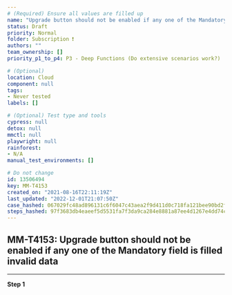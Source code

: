 ```yaml
---
# (Required) Ensure all values are filled up
name: "Upgrade button should not be enabled if any one of the Mandatory field is filled invalid data"
status: Draft
priority: Normal
folder: Subscription ❗
authors: ""
team_ownership: []
priority_p1_to_p4: P3 - Deep Functions (Do extensive scenarios work?)

# (Optional)
location: Cloud
component: null
tags: 
- Never tested
labels: []

# (Optional) Test type and tools
cypress: null
detox: null
mmctl: null
playwright: null
rainforest: 
- N/A
manual_test_environments: []

# Do not change
id: 13506494
key: MM-T4153
created_on: "2021-08-16T22:11:19Z"
last_updated: "2022-12-01T21:07:50Z"
case_hashed: 067029fc48ad896131c6f6047c43aea2f9d411d0c718fa121bee90bd2f3cbde8c80edd9527c76f1c82b1c5fe9c6637bf
steps_hashed: 97f3683db4eaeef5d5531fa7f3da9ca284e8881a87ee4d1267e4dd74c6ed9f072f466751c3066801a655928ba03982d3
---
```


<!-- (Auto-generated) Based on frontmatter's "key" and "name" -->

## MM-T4153: Upgrade button should not be enabled if any one of the Mandatory field is filled invalid data

---

**Step 1**
